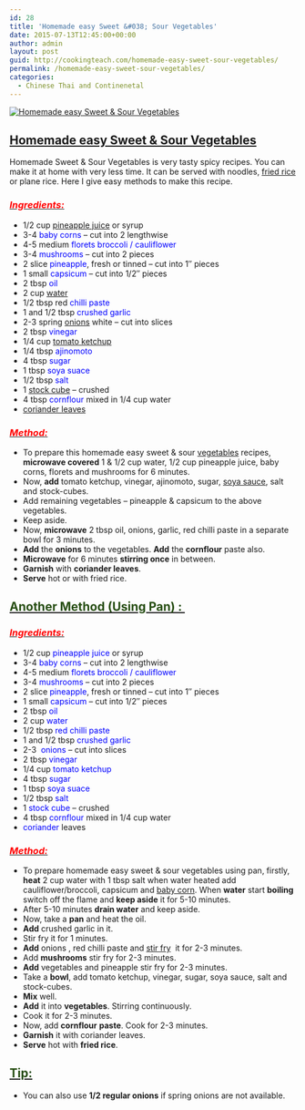 ```yaml
---
id: 28
title: 'Homemade easy Sweet &#038; Sour Vegetables'
date: 2015-07-13T12:45:00+00:00
author: admin
layout: post
guid: http://cookingteach.com/homemade-easy-sweet-sour-vegetables/
permalink: /homemade-easy-sweet-sour-vegetables/
categories:
  - Chinese Thai and Continenetal
---
```


[![Homemade easy Sweet & Sour Vegetables](http://2.bp.blogspot.com/-9Iu95x7CsK0/VaOrdHiP0kI/AAAAAAAAAXQ/70ludRiZ_6U/s320/4.jpg "Homemade easy Sweet & Sour Vegetables")](http://2.bp.blogspot.com/-9Iu95x7CsK0/VaOrdHiP0kI/AAAAAAAAAXQ/70ludRiZ_6U/s1600/4.jpg)

## <span style="text-decoration: underline;">Homemade easy Sweet & Sour Vegetables</span>

Homemade Sweet & Sour Vegetables is very tasty spicy recipes. You can make it at home with very less time. It can be served with noodles, [fried rice](http://en.wikipedia.org/wiki/Fried_rice "Fried rice") or plane rice. Here I give easy methods to make this recipe.

### _<u><span style="color: red;">Ingredients:</span></u>_

*   1/2 cup [pineapple juice](http://en.wikipedia.org/wiki/Pineapple "Pineapple") or syrup
*   3-4 <span style="color: blue;">baby corns</span> – cut into 2 lengthwise
*   4-5 medium <span style="color: blue;">florets broccoli / cauliflower</span>
*   3-4 <span style="color: blue;">mushrooms</span> – cut into 2 pieces
*   2 slice <span style="color: blue;">pineapple</span>, fresh or tinned – cut into 1″ pieces
*   1 small <span style="color: blue;">capsicum</span> – cut into 1/2″ pieces
*   2 tbsp <span style="color: blue;">oil</span>
*   2 cup <span style="color: blue;">[water](http://en.wikipedia.org/wiki/Water "Water")</span>
*   1/2 tbsp red <span style="color: blue;">chilli paste</span>
*   1 and 1/2 tbsp <span style="color: blue;">crushed garlic</span>
*   2-3 spring [onions](http://en.wikipedia.org/wiki/Onion "Onion") white – cut into slices
*   2 tbsp <span style="color: blue;">vinegar</span>
*   1/4 cup [tomato ketchup](http://en.wikipedia.org/wiki/Ketchup "Ketchup")
*   1/4 tbsp <span style="color: blue;">ajinomoto</span>
*   4 tbsp <span style="color: blue;">sugar</span>
*   1 tbsp <span style="color: blue;">soya suace</span>
*   1/2 tbsp <span style="color: blue;">salt</span>
*   1 [stock cube](http://en.wikipedia.org/wiki/Bouillon_cube "Bouillon cube") – crushed
*   4 tbsp <span style="color: blue;">cornflour</span> mixed in 1/4 cup water
*   [coriander leaves](http://en.wikipedia.org/wiki/Coriander "Coriander")

### _<u><span style="color: red;">Method:</span></u>_

*   To prepare this homemade easy sweet & sour [vegetables](http://en.wikipedia.org/wiki/Vegetable "Vegetable") recipes, **microwave covered** 1 & 1/2 cup water, 1/2 cup pineapple juice, baby corns, florets and mushrooms for 6 minutes.
*   Now, **add** tomato ketchup, vinegar, ajinomoto, sugar, [soya sauce](http://en.wikipedia.org/wiki/Soy_sauce "Soy sauce"), salt and stock-cubes.
*   Add remaining vegetables – pineapple & capsicum to the above vegetables.
*   Keep aside.
*   Now, **microwave** 2 tbsp oil, onions, garlic, red chilli paste in a separate bowl for 3 minutes.
*   **Add** the **onions** to the vegetables. **Add** the **cornflour** paste also.
*   **Microwave** for 6 minutes **stirring once** in between.
*   **Garnish** with **coriander leaves**.
*   **Serve** hot or with fried rice.

## <u><span style="color: #274e13;">Another Method (Using Pan) : </span></u>

### _<u><span style="color: red;">Ingredients:</span></u>_

*   1/2 cup <span style="color: blue;">pineapple juice</span> or syrup
*   3-4 <span style="color: blue;">baby corns</span> – cut into 2 lengthwise
*   4-5 medium <span style="color: blue;">florets broccoli / cauliflower</span>
*   3-4 <span style="color: blue;">mushrooms</span> – cut into 2 pieces
*   2 slice <span style="color: blue;">pineapple</span>, fresh or tinned – cut into 1″ pieces
*   1 small <span style="color: blue;">capsicum</span> – cut into 1/2″ pieces
*   2 tbsp <span style="color: blue;">oil</span>
*   2 cup <span style="color: blue;">water</span>
*   1/2 tbsp <span style="color: blue;">red chilli paste</span>
*   1 and 1/2 tbsp <span style="color: blue;">crushed garlic</span>
*   2-3  <span style="color: blue;">onions</span> – cut into slices
*   2 tbsp <span style="color: blue;">vinegar</span>
*   1/4 cup <span style="color: blue;">tomato ketchup</span>
*   4 tbsp <span style="color: blue;">sugar</span>
*   1 tbsp <span style="color: blue;">soya suace</span>
*   1/2 tbsp <span style="color: blue;">salt</span>
*   1 <span style="color: blue;">stock cube</span> – crushed
*   4 tbsp <span style="color: blue;">cornflour</span> mixed in 1/4 cup water
*   <span style="color: blue;">coriander</span> leaves

### _<u><span style="color: red;">Method:</span></u>_

*   To prepare homemade easy sweet & sour vegetables using pan, firstly, **heat** 2 cup water with 1 tbsp salt when water heated add cauliflower/broccoli, capsicum and [baby corn](http://en.wikipedia.org/wiki/Baby_corn "Baby corn"). When **water** start **boiling** switch off the flame and **keep aside** it for 5-10 minutes.
*   After 5-10 minutes **drain water** and keep aside.
*   Now, take a **pan** and heat the oil.
*   **Add** crushed garlic in it.
*   Stir fry it for 1 minutes.
*   **Add** onions , red chilli paste and [stir fry](http://en.wikipedia.org/wiki/Stir_frying "Stir frying")  it for 2-3 minutes.
*   Add **mushrooms** stir fry for 2-3 minutes.
*   **Add** vegetables and pineapple stir fry for 2-3 minutes.
*   Take a **bowl**, add tomato ketchup, vinegar, sugar, soya sauce, salt and stock-cubes.
*   **Mix** well.
*   **Add** it into **vegetables**. Stirring continuously.
*   Cook it for 2-3 minutes.
*   Now, add **cornflour** **paste**. Cook for 2-3 minutes.
*   **Garnish** it with coriander leaves.
*   **Serve** hot with **fried rice**.

## <u><span style="color: #274e13;">Tip:</span></u>

*   You can also use **1/2 regular onions** if spring onions are not available.
